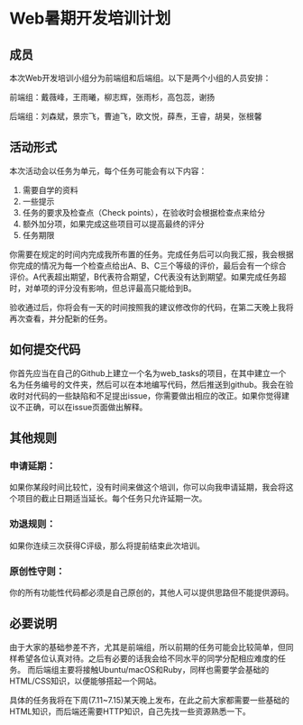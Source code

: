 # Web暑期开发培训计划

## 成员
本次Web开发培训小组分为前端组和后端组。以下是两个小组的人员安排：

前端组：戴薇峰，王雨曦，柳志辉，张雨杉，高包蕊，谢扬

后端组：刘森斌，景宗飞，曹迪飞，欧文悦，薛焘，王睿，胡昊，张根馨

## 活动形式
本次活动会以任务为单元，每个任务可能会有以下内容：

1. 需要自学的资料
2. 一些提示
3. 任务的要求及检查点（Check points），在验收时会根据检查点来给分
4. 额外加分项，如果完成这些项目可以提高最终的评分
5. 任务期限

你需要在规定的时间内完成我所布置的任务。完成任务后可以向我汇报，我会根据你完成的情况为每一个检查点给出A、B、C三个等级的评价，最后会有一个综合评价。A代表超出期望，B代表符合期望，C代表没有达到期望。如果完成任务超时，对单项的评分没有影响，但总评最高只能给到B。

验收通过后，你将会有一天的时间按照我的建议修改你的代码，在第二天晚上我将再次查看，并分配新的任务。

## 如何提交代码
你首先应当在自己的Github上建立一个名为web_tasks的项目，在其中建立一个名为任务编号的文件夹，然后可以在本地编写代码，然后推送到github。我会在验收时对代码的一些缺陷和不足提出issue，你需要做出相应的改正。如果你觉得建议不正确，可以在issue页面做出解释。

## 其他规则

### 申请延期：
如果你某段时间比较忙，没有时间来做这个培训，你可以向我申请延期，我会将这个项目的截止日期适当延长。每个任务只允许延期一次。

### 劝退规则：
如果你连续三次获得C评级，那么将提前结束此次培训。

### 原创性守则：
你的所有功能性代码都必须是自己原创的，其他人可以提供思路但不能提供源码。

## 必要说明
由于大家的基础参差不齐，尤其是前端组，所以前期的任务可能会比较简单，但同样希望各位认真对待。之后有必要的话我会给不同水平的同学分配相应难度的任务。
而后端组主要将接触Ubuntu/macOS和Ruby，同样也需要学会基础的HTML/CSS知识，以便能够搭起一个网站。

具体的任务我将在下周(7.11~7.15)某天晚上发布，在此之前大家都需要一些基础的HTML知识，而后端还需要HTTP知识，自己先找一些资源熟悉一下。
